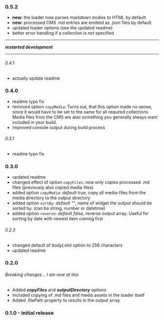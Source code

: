 ### 0.5.2
- **new:** the loader now parses markdown bodies to HTML by default
- **new:** processed CMS .md entries are emitted as .json files by default
- updated loader options (see the updated readme)
- better error handling if a collection is not specified

---

***restarted development***

---


###### 0.4.1
- actually update readme

### 0.4.0
- readme typo fix
- removed option ```copyMedia```: Turns out, that this option made no sense, since it would have to be set to the same for all required collections. Media files from the CMS are also something you generally always want included in your build.
- improved console output during build process

###### 0.3.1
- readme typo fix

### 0.3.0
- updated readme
- changed effect of option ```copyFiles```: now only copies processed .md files (previously also copied media files)
- added option ```copyMedia```: *default true*, copy all media-files from the media directory to the output directory
- added option ```sortBy```: *default ""*, name of widget the output should be sorted by. (can be string, number or datetime)
- added option ```reverse```: *default false*, reverse output array. Useful for sorting by date with newest item coming first

###### 0.2.3
- changed default of *bodyLimit* option to 256 characters
- updated readme

### 0.2.0
###### Breaking changes... I am new at this
- Added ***copyFiles*** and ***outputDirectory*** options
- Included copying of .md files and media assets in the loader itself
- Added .filePath property to results in the output array

### 0.1.0 - Initial release